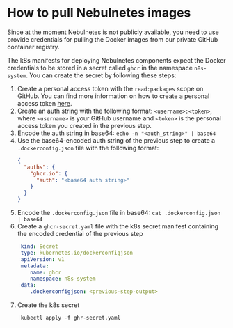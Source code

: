 # How to pull Nebulnetes images

Since at the moment Nebulnetes is not publicly available, you need to use provide credentials for pulling the Docker
images from our private GitHub container registry.

The k8s manifests for deploying Nebulnetes components expect the Docker credentials to be stored in a secret
called `ghcr` in the namespace `n8s-system`. You can create the secret by following these steps:

1. Create a personal access token with the `read:packages` scope on GitHub. You can find more information on how to
   create a personal access
   token [here](https://docs.github.com/en/github/authenticating-to-github/creating-a-personal-access-token).
2. Create an auth string with the following format: `<username>:<token>`, where `<username>` is your GitHub username
   and `<token>` is the personal access token you created in the previous step.
3. Encode the auth string in base64: `echo -n "<auth_string>" | base64`
4. Use the base64-encoded auth string of the previous step to create a `.dockerconfig.json` file with the following
   format:
   ```json
   {
     "auths": {
       "ghcr.io": {
         "auth": "<base64 auth string>"
       }
     }
   }
   ```
5. Encode the `.dockerconfig.json` file in base64: `cat .dockerconfig.json | base64`
6. Create a `ghcr-secret.yaml` file with the k8s secret manifest containing the encoded credential of the previous step
   ```yaml
    kind: Secret
    type: kubernetes.io/dockerconfigjson
    apiVersion: v1
    metadata:
       name: ghcr
       namespace: n8s-system
    data:
       .dockerconfigjson: <previous-step-output>
    ```
7. Create the k8s secret
   ```shell
    kubectl apply -f ghr-secret.yaml
   ```